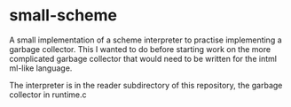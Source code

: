 small-scheme
============

A small implementation of a scheme interpreter to practise implementing a
garbage collector. This I wanted to do before starting work on the more
complicated garbage collector that would need to be written for the intml
ml-like language.

The interpreter is in the reader subdirectory of this repository, the garbage
collector in runtime.c

